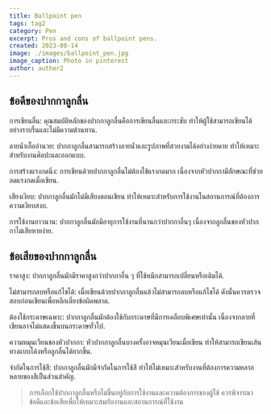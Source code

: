 ```yaml
---
title: Ballpoint pen
tags: tag2
category: Pen
excerpt: Pros and cons of ballpoint pens.
created: 2023-08-14
image: ./images/ballpoint_pen.jpg
image_caption: Photo in pinterest
author: author2
---
```


## ข้อดีของปากกาลูกลื่น

การเขียนลื่น: คุณสมบัติหลักของปากกาลูกลื่นคือการเขียนลื่นและกระชับ ทำให้ผู้ใช้สามารถเขียนได้อย่างราบรื่นและไม่มีความต้านทาน.

ลายน้ำเอื้ออำนวย: ปากกาลูกลื่นสามารถสร้างลายน้ำและรูปภาพที่สวยงามได้อย่างง่ายดาย ทำให้เหมาะสำหรับงานศิลปะและออกแบบ.

การสร้างแรงกดนิ่ง: การเขียนด้วยปากกาลูกลื่นไม่ต้องใช้แรงกดมาก เนื่องจากหัวปากกามีลักษณะที่ช่วยลดแรงกดเมื่อเขียน.

เสียงเงียบ: ปากกาลูกลื่นมักไม่มีเสียงตอนเขียน ทำให้เหมาะสำหรับการใช้งานในสถานการณ์ที่ต้องการความเงียบสงบ.

การใช้งานยาวนาน: ปากกาลูกลื่นมักมีอายุการใช้งานที่นานกว่าปากกาอื่นๆ เนื่องจากลูกลื่นของหัวปากกาไม่เสียหายง่าย.

## ข้อเสียของปากกาลูกลื่น

ราคาสูง: ปากกาลูกลื่นมักมีราคาสูงกว่าปากกาอื่น ๆ ที่ใช้หมึกสามารถเปลี่ยนหรือเติมได้.

ไม่สามารถลบหรือแก้ไขได้: เมื่อเขียนด้วยปากกาลูกลื่นแล้วไม่สามารถลบหรือแก้ไขได้ ดังนั้นควรตรวจสอบก่อนเขียนเพื่อหลีกเลี่ยงข้อผิดพลาด.

ต้องใช้กระดาษเฉพาะ: ปากกาลูกลื่นมักต้องใช้กับกระดาษที่มีการเคลือบพิเศษเท่านั้น เนื่องจากลายที่เขียนอาจไม่แสดงขึ้นบนกระดาษทั่วไป.

ความหมุนเวียนของหัวปากกา: หัวปากกาลูกลื่นบางครั้งอาจหมุนเวียนเมื่อเขียน ทำให้สามารถเขียนเส้นทางแบบโค้งหรือลูกลื่นได้ยากขึ้น.

จำกัดในการใช้สี: ปากกาลูกลื่นมักมีจำกัดในการใช้สี ทำให้ไม่เหมาะสำหรับงานที่ต้องการความหลากหลายของสีเป็นส่วนสำคัญ.

> การเลือกใช้ปากกาลูกลื่นหรือไม่ขึ้นอยู่กับการใช้งานและความต้องการของผู้ใช้ ควรพิจารณาข้อดีและข้อเสียเพื่อให้เหมาะสมกับงานและสถานการณ์ที่ใช้งาน